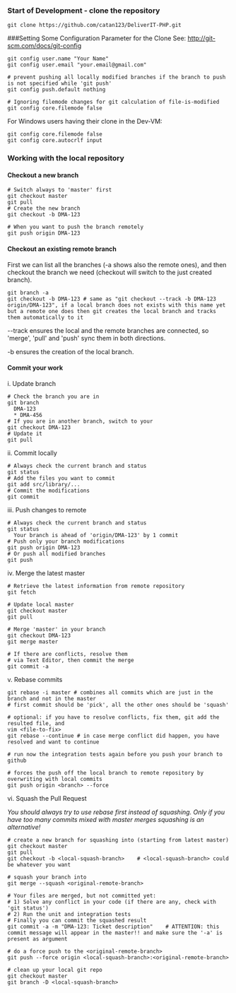 ### Start of Development - clone the repository
```
git clone https://github.com/catan123/DeliverIT-PHP.git
```
###Setting Some Configuration Parameter for the Clone
See: http://git-scm.com/docs/git-config

```
git config user.name "Your Name"
git config user.email "your.email@gmail.com"

# prevent pushing all locally modified branches if the branch to push is not specified while 'git push'
git config push.default nothing
 
# Ignoring filemode changes for git calculation of file-is-modified
git config core.filemode false
```
For Windows users having their clone in the Dev-VM:
```
git config core.filemode false
git config core.autocrlf input
```
### Working with the local repository
#### Checkout a new branch
```
# Switch always to 'master' first
git checkout master
git pull
# Create the new branch
git checkout -b DMA-123
 
# When you want to push the branch remotely
git push origin DMA-123
```
#### Checkout an existing remote branch
First we can list all the branches (-a shows also the remote ones), and then checkout the branch we need (checkout will switch to the just created branch).
```
git branch -a
git checkout -b DMA-123 # same as "git checkout --track -b DMA-123 origin/DMA-123", if a local branch does not exists with this name yet but a remote one does then git creates the local branch and tracks them automatically to it
```
--track ensures the local and the remote branches are connected, so 'merge', 'pull' and 'push' sync them in both directions. 

-b ensures the creation of the local branch.
#### Commit your work
i. Update branch
```
# Check the branch you are in
git branch
  DMA-123
  * DMA-456
# If you are in another branch, switch to your
git checkout DMA-123
# Update it
git pull
```
ii. Commit locally
```
# Always check the current branch and status
git status
# Add the files you want to commit
git add src/library/...
# Commit the modifications
git commit
```
iii. Push changes to remote
```
# Always check the current branch and status
git status
  Your branch is ahead of 'origin/DMA-123' by 1 commit
# Push only your branch modifications
git push origin DMA-123
# Or push all modified branches
git push
```
iv. Merge the latest master
```
# Retrieve the latest information from remote repository
git fetch
 
# Update local master
git checkout master
git pull
 
# Merge 'master' in your branch
git checkout DMA-123
git merge master
 
# If there are conflicts, resolve them
# via Text Editor, then commit the merge
git commit -a
```
v. Rebase commits
```
git rebase -i master # combines all commits which are just in the branch and not in the master
# first commit should be 'pick', all the other ones should be 'squash'
 
# optional: if you have to resolve conflicts, fix them, git add the resulted file, and 
vim <file-to-fix>
git rebase --continue # in case merge conflict did happen, you have resolved and want to continue
 
# run now the integration tests again before you push your branch to github
 
# forces the push off the local branch to remote repository by overwriting with local commits
git push origin <branch> --force
```
vi. Squash the Pull Request

_You should always try to use rebase first instead of squashing. Only if you have too many commits mixed with master merges squashing is an alternative!_
```
# create a new branch for squashing into (starting from latest master)
git checkout master
git pull
git checkout -b <local-squash-branch>    # <local-squash-branch> could be whatever you want
 
# squash your branch into
git merge --squash <original-remote-branch>
 
# Your files are merged, but not committed yet:
# 1) Solve any conflict in your code (if there are any, check with 'git status')
# 2) Run the unit and integration tests
# Finally you can commit the squashed result
git commit -a -m "DMA-123: Ticket description"    # ATTENTION: this commit message will appear in the master!! and make sure the '-a' is present as argument
 
# do a force push to the <original-remote-branch>
git push --force origin <local-squash-branch>:<original-remote-branch>
 
# clean up your local git repo
git checkout master
git branch -D <local-squash-branch>
```

